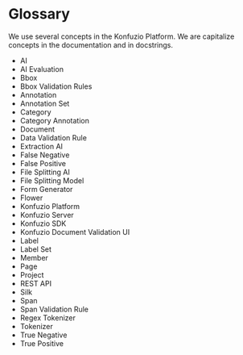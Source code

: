 Glossary
===============

We use several concepts in the Konfuzio Platform. We are capitalize concepts in the documentation and in docstrings.

- AI
- AI Evaluation
- Bbox
- Bbox Validation Rules
- Annotation
- Annotation Set
- Category
- Category Annotation
- Document
- Data Validation Rule
- Extraction AI
- False Negative
- False Positive
- File Splitting AI
- File Splitting Model
- Form Generator
- Flower
- Konfuzio Platform
- Konfuzio Server
- Konfuzio SDK
- Konfuzio Document Validation UI
- Label
- Label Set
- Member
- Page
- Project
- REST API
- Silk
- Span
- Span Validation Rule
- Regex Tokenizer
- Tokenizer
- True Negative
- True Positive

